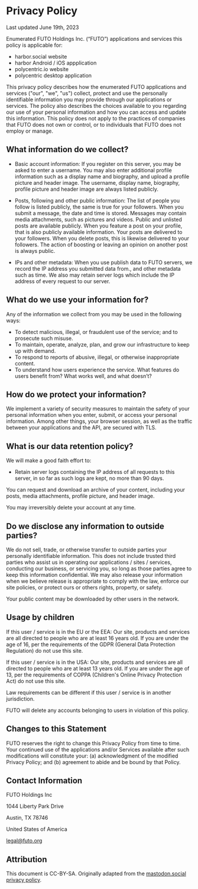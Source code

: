# Privacy Policy

Last updated June 19th, 2023

Enumerated FUTO Holdings Inc. (“FUTO”) applications and services this policy is applicable for:

* harbor.social website
* harbor Android / iOS appplication
* polycentric.io website
* polycentric desktop application

This privacy policy describes how the enumerated FUTO applications and services ("our", "we", "us") collect, protect and use the personally identifiable information you may provide through our applications or services. The policy also describes the choices available to you regarding our use of your personal information and how you can access and update this information. This policy does not apply to the practices of companies that FUTO does not own or control, or to individuals that FUTO does not employ or manage.

## What information do we collect?

* Basic account information: If you register on this server, you may be asked to enter a username. You may also enter additional profile information such as a display name and biography, and upload a profile picture and header image. The username, display name, biography, profile picture and header image are always listed publicly.

* Posts, following and other public information: The list of people you follow is listed publicly, the same is true for your followers. When you submit a message, the date and time is stored. Messages may contain media attachments, such as pictures and videos. Public and unlisted posts are available publicly. When you feature a post on your profile, that is also publicly available information. Your posts are delivered to your followers. When you delete posts, this is likewise delivered to your followers. The action of boosting or leaving an opinion on another post is always public.

* IPs and other metadata: When you use publish data to FUTO servers, we record the IP address you submitted data from., and other metadata such as time. We also may retain server logs which include the IP address of every request to our server.

## What do we use your information for?

Any of the information we collect from you may be used in the following ways:

* To detect malicious, illegal, or fraudulent use of the service; and to prosecute such misuse.
* To maintain, operate, analyze, plan, and grow our infrastructure to keep up with demand.
* To respond to reports of abusive, illegal, or otherwise inappropriate content.
* To understand how users experience the service. What features do users benefit from? What works well, and what doesn’t?

## How do we protect your information?

We implement a variety of security measures to maintain the safety of your personal information when you enter, submit, or access your personal information. Among other things, your browser session, as well as the traffic between your applications and the API, are secured with TLS.

## What is our data retention policy?

We will make a good faith effort to:

* Retain server logs containing the IP address of all requests to this server, in so far as such logs are kept, no more than 90 days.

You can request and download an archive of your content, including your posts, media attachments, profile picture, and header image.

You may irreversibly delete your account at any time.

## Do we disclose any information to outside parties?

We do not sell, trade, or otherwise transfer to outside parties your personally identifiable information. This does not include trusted third parties who assist us in operating our applications / sites / services, conducting our business, or servicing you, so long as those parties agree to keep this information confidential. We may also release your information when we believe release is appropriate to comply with the law, enforce our site policies, or protect ours or others rights, property, or safety.

Your public content may be downloaded by other users in the network.

## Usage by children

If this user / service is in the EU or the EEA: Our site, products and services are all directed to people who are at least 16 years old. If you are under the age of 16, per the requirements of the GDPR (General Data Protection Regulation) do not use this site.

If this user / service is in the USA: Our site, products and services are all directed to people who are at least 13 years old. If you are under the age of 13, per the requirements of COPPA (Children's Online Privacy Protection Act) do not use this site.

Law requirements can be different if this user / service is in another jurisdiction.

FUTO will delete any accounts belonging to users in violation of this policy.

## Changes to this Statement

FUTO reserves the right to change this Privacy Policy from time to time. Your continued use of the applications and/or Services available after such modifications will constitute your: (a) acknowledgment of the modified Privacy Policy; and (b) agreement to abide and be bound by that Policy.

## Contact Information

FUTO Holdings Inc

1044 Liberty Park Drive

Austin, TX 78746

United States of America

legal@futo.org

## Attribution

This document is CC-BY-SA. Originally adapted from the [mastodon.social privacy policy](https://mastodon.social/privacy-policy).

